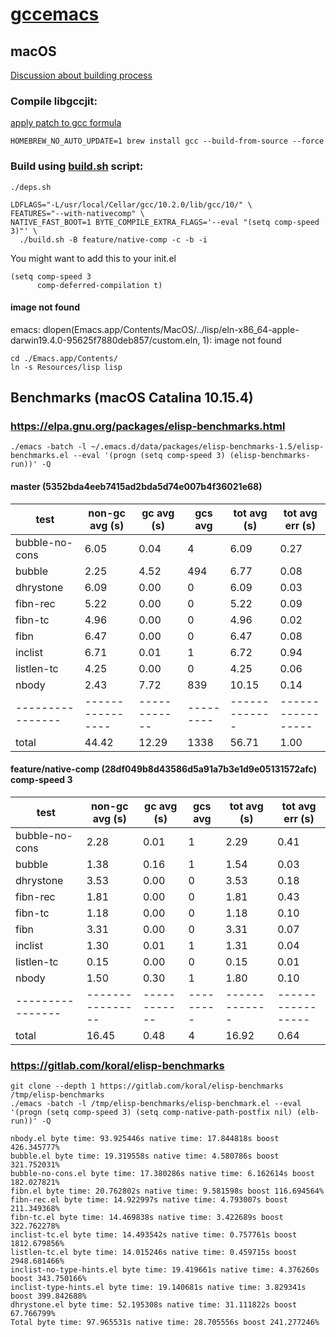 # [gccemacs](http://akrl.sdf.org/gccemacs.html "gccemacs")

## macOS
[Discussion about building process](https://gist.github.com/mikroskeem/0a5c909c1880408adf732ceba6d3f9ab)

### Compile libgccjit:
[apply patch to gcc formula](https://gist.github.com/mikroskeem/0a5c909c1880408adf732ceba6d3f9ab#1-gcc-with-libgccjit-enabled)
```
HOMEBREW_NO_AUTO_UPDATE=1 brew install gcc --build-from-source --force
```

### Build using [build.sh](../scripts/emacs-source/build.sh) script:

```
./deps.sh

LDFLAGS="-L/usr/local/Cellar/gcc/10.2.0/lib/gcc/10/" \
FEATURES="--with-nativecomp" \
NATIVE_FAST_BOOT=1 BYTE_COMPILE_EXTRA_FLAGS='--eval "(setq comp-speed 3)"' \
  ./build.sh -B feature/native-comp -c -b -i
```

You might want to add this to your init.el

``` emacs-lisp
(setq comp-speed 3
      comp-deferred-compilation t)
```

#### image not found
emacs: dlopen(Emacs.app/Contents/MacOS/../lisp/eln-x86_64-apple-darwin19.4.0-95625f7880deb857/custom.eln, 1): image not found
```
cd ./Emacs.app/Contents/
ln -s Resources/lisp lisp
```

## Benchmarks (macOS Catalina 10.15.4)

### <https://elpa.gnu.org/packages/elisp-benchmarks.html>

```
./emacs -batch -l ~/.emacs.d/data/packages/elisp-benchmarks-1.5/elisp-benchmarks.el --eval '(progn (setq comp-speed 3) (elisp-benchmarks-run))' -Q
```

#### master (5352bda4eeb7415ad2bda5d74e007b4f36021e68)

| test           | non-gc avg (s) | gc avg (s) | gcs avg | tot avg (s) | tot avg err (s) |
|----------------|----------------|------------|---------|-------------|-----------------|
| bubble-no-cons |           6.05 |       0.04 |       4 |        6.09 |            0.27 |
| bubble         |           2.25 |       4.52 |     494 |        6.77 |            0.08 |
| dhrystone      |           6.09 |       0.00 |       0 |        6.09 |            0.03 |
| fibn-rec       |           5.22 |       0.00 |       0 |        5.22 |            0.09 |
| fibn-tc        |           4.96 |       0.00 |       0 |        4.96 |            0.02 |
| fibn           |           6.47 |       0.00 |       0 |        6.47 |            0.08 |
| inclist        |           6.71 |       0.01 |       1 |        6.72 |            0.94 |
| listlen-tc     |           4.25 |       0.00 |       0 |        4.25 |            0.06 |
| nbody          |           2.43 |       7.72 |     839 |       10.15 |            0.14 |
|----------------|----------------|------------|---------|-------------|-----------------|
| total          |          44.42 |      12.29 |    1338 |       56.71 |            1.00 |

#### feature/native-comp (28df049b8d43586d5a91a7b3e1d9e05131572afc) comp-speed 3


| test           | non-gc avg (s) | gc avg (s) | gcs avg | tot avg (s) | tot avg err (s) |
|----------------|----------------|------------|---------|-------------|-----------------|
| bubble-no-cons |           2.28 |       0.01 |       1 |        2.29 |            0.41 |
| bubble         |           1.38 |       0.16 |       1 |        1.54 |            0.03 |
| dhrystone      |           3.53 |       0.00 |       0 |        3.53 |            0.18 |
| fibn-rec       |           1.81 |       0.00 |       0 |        1.81 |            0.43 |
| fibn-tc        |           1.18 |       0.00 |       0 |        1.18 |            0.10 |
| fibn           |           3.31 |       0.00 |       0 |        3.31 |            0.07 |
| inclist        |           1.30 |       0.01 |       1 |        1.31 |            0.04 |
| listlen-tc     |           0.15 |       0.00 |       0 |        0.15 |            0.01 |
| nbody          |           1.50 |       0.30 |       1 |        1.80 |            0.10 |
|----------------|----------------|------------|---------|-------------|-----------------|
| total          |          16.45 |       0.48 |       4 |       16.92 |            0.64 |

### <https://gitlab.com/koral/elisp-benchmarks>

```
git clone --depth 1 https://gitlab.com/koral/elisp-benchmarks /tmp/elisp-benchmarks
./emacs -batch -l /tmp/elisp-benchmarks/elisp-benchmark.el --eval '(progn (setq comp-speed 3) (setq comp-native-path-postfix nil) (elb-run))' -Q
```

```
nbody.el byte time: 93.925446s native time: 17.844818s boost 426.345777%
bubble.el byte time: 19.319558s native time: 4.580786s boost 321.752031%
bubble-no-cons.el byte time: 17.380286s native time: 6.162614s boost 182.027821%
fibn.el byte time: 20.762802s native time: 9.581598s boost 116.694564%
fibn-rec.el byte time: 14.922997s native time: 4.793007s boost 211.349368%
fibn-tc.el byte time: 14.469838s native time: 3.422689s boost 322.762278%
inclist-tc.el byte time: 14.493542s native time: 0.757761s boost 1812.679856%
listlen-tc.el byte time: 14.015246s native time: 0.459715s boost 2948.681466%
inclist-no-type-hints.el byte time: 19.419661s native time: 4.376260s boost 343.750166%
inclist-type-hints.el byte time: 19.140681s native time: 3.829341s boost 399.842688%
dhrystone.el byte time: 52.195308s native time: 31.111822s boost 67.766799%
Total byte time: 97.965531s native time: 28.705556s boost 241.277246%
```
